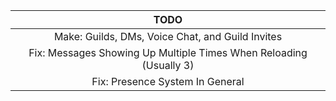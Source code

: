 |                                TODO                                |
| :----------------------------------------------------------------: |
|          Make: Guilds, DMs, Voice Chat, and Guild Invites          |
| Fix: Messages Showing Up Multiple Times When Reloading (Usually 3) |
|                  Fix: Presence System In General                   |
